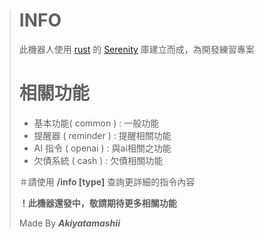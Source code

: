 > # **INFO**
> 
> 
> 此機器人使用 [rust](https://www.rust-lang.org/zh-TW "Rust官網") 的 [Serenity](https://docs.rs/serenity/latest/serenity/ "Serenity文件") 庫建立而成，為開發練習專案
> # 相關功能
> 
> - 基本功能( common ) : 一般功能
> - 提醒器 ( reminder ) : 提醒相關功能
> - AI 指令 ( openai ) : 與ai相關之功能
> - 欠債系統 ( cash ) : 欠債相關功能
> 
> ＃請使用 **/info [type]** 查詢更詳細的指令內容
> 
> 
> **！此機器還發中，敬請期待更多相關功能**
> 
> Made By __*Akiyatamashii*__
